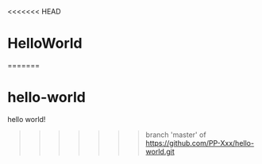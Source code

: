 <<<<<<< HEAD
# HelloWorld
=======
# hello-world
hello world!
>>>>>>> branch 'master' of https://github.com/PP-Xxx/hello-world.git
